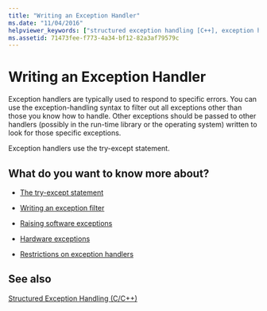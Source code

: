 ```yaml
---
title: "Writing an Exception Handler"
ms.date: "11/04/2016"
helpviewer_keywords: ["structured exception handling [C++], exception handlers", "exception handling [C++], exception handlers"]
ms.assetid: 71473fee-f773-4a34-bf12-82a3af79579c
---
```

# Writing an Exception Handler

Exception handlers are typically used to respond to specific errors. You can use the exception-handling syntax to filter out all exceptions other than those you know how to handle. Other exceptions should be passed to other handlers (possibly in the run-time library or the operating system) written to look for those specific exceptions.

Exception handlers use the try-except statement.

## What do you want to know more about?

- [The try-except statement](../cpp/try-except-statement.md)

- [Writing an exception filter](../cpp/writing-an-exception-filter.md)

- [Raising software exceptions](../cpp/raising-software-exceptions.md)

- [Hardware exceptions](../cpp/hardware-exceptions.md)

- [Restrictions on exception handlers](../cpp/restrictions-on-exception-handlers.md)

## See also

[Structured Exception Handling (C/C++)](../cpp/structured-exception-handling-c-cpp.md)
